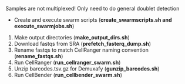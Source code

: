 Samples are not multiplexed! Only need to do general doublet detection
* Create and execute swarm scripts (**create_swarmscripts.sh and execute_swarmjobs.sh**)
1. Make output directories (**make_output_dirs.sh**)
2. Download fastqs from SRA (**prefetch_fasterq_dump.sh**)
3. Rename fastqs to match CellRanger naming convention (**rename_fastqs.sh**)
4. Run CellRanger (**run_cellranger_swarm.sh**)
5. Unzip barcodes.tsv.gz for Demuxafy (**gunzip_barcodes.sh**)
6. Run CellBender (**run_cellbender_swarm.sh**)
